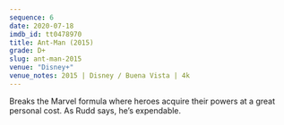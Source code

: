```yaml
---
sequence: 6
date: 2020-07-18
imdb_id: tt0478970
title: Ant-Man (2015)
grade: D+
slug: ant-man-2015
venue: "Disney+"
venue_notes: 2015 | Disney / Buena Vista | 4k
---
```


Breaks the Marvel formula where heroes acquire their powers at a great personal cost. As Rudd says, he’s expendable.
